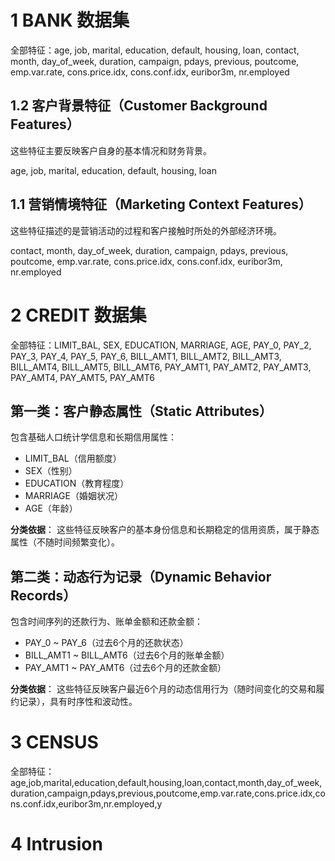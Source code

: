 # 1 BANK 数据集

全部特征：age, job, marital, education, default, housing, loan, contact, month, day_of_week, duration, campaign, pdays, previous, poutcome, emp.var.rate, cons.price.idx, cons.conf.idx, euribor3m, nr.employed

## 1.2 客户背景特征（Customer Background Features）

这些特征主要反映客户自身的基本情况和财务背景。

age, job, marital, education, default, housing, loan

## 1.1 营销情境特征（Marketing Context Features）

这些特征描述的是营销活动的过程和客户接触时所处的外部经济环境。

contact, month, day_of_week, duration, campaign, pdays, previous, poutcome, emp.var.rate, cons.price.idx, cons.conf.idx, euribor3m, nr.employed

# 2 CREDIT 数据集

全部特征：LIMIT_BAL, SEX, EDUCATION, MARRIAGE, AGE, PAY_0, PAY_2, PAY_3, PAY_4, PAY_5, PAY_6, BILL_AMT1, BILL_AMT2, BILL_AMT3, BILL_AMT4, BILL_AMT5, BILL_AMT6, PAY_AMT1, PAY_AMT2, PAY_AMT3, PAY_AMT4, PAY_AMT5, PAY_AMT6

## 第一类：**客户静态属性（Static Attributes）**

包含基础人口统计学信息和长期信用属性：

- LIMIT_BAL（信用额度）
- SEX（性别）
- EDUCATION（教育程度）
- MARRIAGE（婚姻状况）
- AGE（年龄）

**分类依据**：
这些特征反映客户的基本身份信息和长期稳定的信用资质，属于静态属性（不随时间频繁变化）。

## 第二类：**动态行为记录（Dynamic Behavior Records）**

包含时间序列的还款行为、账单金额和还款金额：

- PAY_0 ~ PAY_6（过去6个月的还款状态）
- BILL_AMT1 ~ BILL_AMT6（过去6个月的账单金额）
- PAY_AMT1 ~ PAY_AMT6（过去6个月的还款金额）

**分类依据**：
这些特征反映客户最近6个月的动态信用行为（随时间变化的交易和履约记录），具有时序性和波动性。

# 3 CENSUS

全部特征：age,job,marital,education,default,housing,loan,contact,month,day_of_week,duration,campaign,pdays,previous,poutcome,emp.var.rate,cons.price.idx,cons.conf.idx,euribor3m,nr.employed,y

# 4 Intrusion

